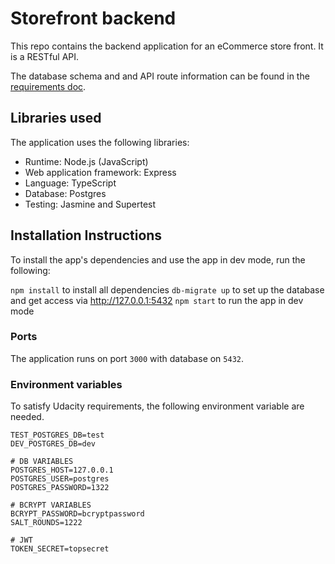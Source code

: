 # Storefront backend

This repo contains the backend application for an eCommerce store front. It is a RESTful API.

The database schema and and API route information can be found in the [requirements doc](REQUIREMENTS.md).

## Libraries used

The application uses the following libraries:

-   Runtime: Node.js (JavaScript)
-   Web application framework: Express
-   Language: TypeScript
-   Database: Postgres
-   Testing: Jasmine and Supertest

## Installation Instructions

To install the app's dependencies and use the app in dev mode, run the following:

`npm install` to install all dependencies
`db-migrate up` to set up the database and get access via http://127.0.0.1:5432
`npm start` to run the app in dev mode

### Ports

The application runs on port `3000` with database on `5432`.

### Environment variables

To satisfy Udacity requirements, the following environment variable are needed.

```
TEST_POSTGRES_DB=test
DEV_POSTGRES_DB=dev

# DB VARIABLES
POSTGRES_HOST=127.0.0.1
POSTGRES_USER=postgres
POSTGRES_PASSWORD=1322

# BCRYPT VARIABLES
BCRYPT_PASSWORD=bcryptpassword
SALT_ROUNDS=1222

# JWT
TOKEN_SECRET=topsecret
```
